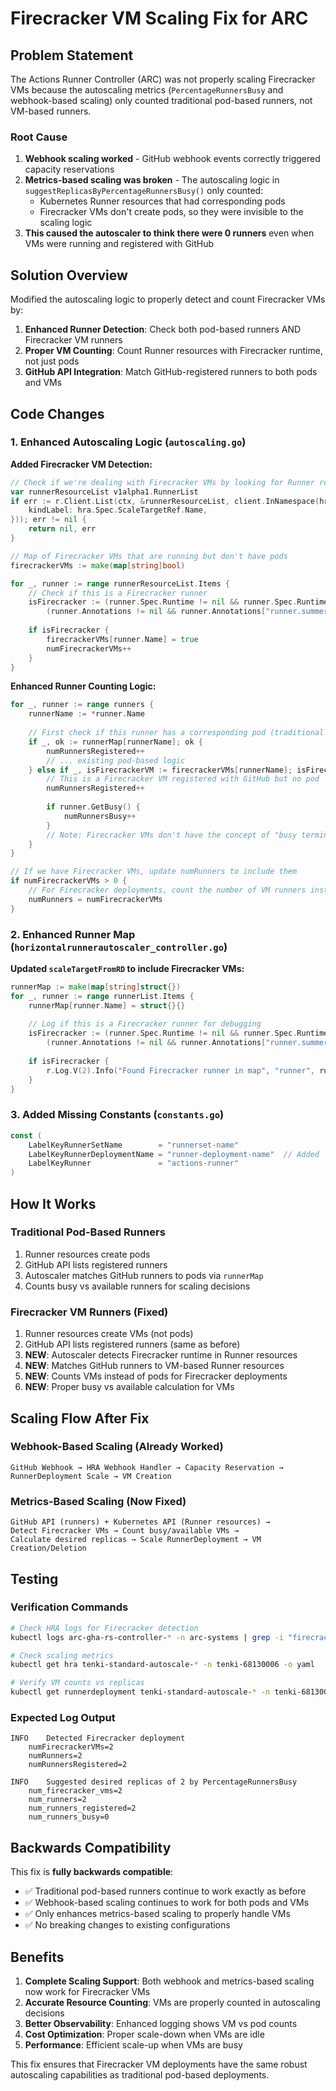 # Firecracker VM Scaling Fix for ARC

## Problem Statement

The Actions Runner Controller (ARC) was not properly scaling Firecracker VMs because the autoscaling metrics (`PercentageRunnersBusy` and webhook-based scaling) only counted traditional pod-based runners, not VM-based runners.

### Root Cause

1. **Webhook scaling worked** - GitHub webhook events correctly triggered capacity reservations
2. **Metrics-based scaling was broken** - The autoscaling logic in `suggestReplicasByPercentageRunnersBusy()` only counted:
   - Kubernetes Runner resources that had corresponding pods
   - Firecracker VMs don't create pods, so they were invisible to the scaling logic
3. **This caused the autoscaler to think there were 0 runners** even when VMs were running and registered with GitHub

## Solution Overview

Modified the autoscaling logic to properly detect and count Firecracker VMs by:

1. **Enhanced Runner Detection**: Check both pod-based runners AND Firecracker VM runners
2. **Proper VM Counting**: Count Runner resources with Firecracker runtime, not just pods
3. **GitHub API Integration**: Match GitHub-registered runners to both pods and VMs

## Code Changes

### 1. Enhanced Autoscaling Logic (`autoscaling.go`)

**Added Firecracker VM Detection:**
```go
// Check if we're dealing with Firecracker VMs by looking for Runner resources with Firecracker runtime
var runnerResourceList v1alpha1.RunnerList
if err := r.Client.List(ctx, &runnerResourceList, client.InNamespace(hra.Namespace), client.MatchingLabels(map[string]string{
    kindLabel: hra.Spec.ScaleTargetRef.Name,
})); err != nil {
    return nil, err
}

// Map of Firecracker VMs that are running but don't have pods
firecrackerVMs := make(map[string]bool)

for _, runner := range runnerResourceList.Items {
    // Check if this is a Firecracker runner
    isFirecracker := (runner.Spec.Runtime != nil && runner.Spec.Runtime.Type == "firecracker") ||
        (runner.Annotations != nil && runner.Annotations["runner.summerwind.dev/runtime"] == "firecracker")
    
    if isFirecracker {
        firecrackerVMs[runner.Name] = true
        numFirecrackerVMs++
    }
}
```

**Enhanced Runner Counting Logic:**
```go
for _, runner := range runners {
    runnerName := *runner.Name
    
    // First check if this runner has a corresponding pod (traditional runners)
    if _, ok := runnerMap[runnerName]; ok {
        numRunnersRegistered++
        // ... existing pod-based logic
    } else if _, isFirecrackerVM := firecrackerVMs[runnerName]; isFirecrackerVM {
        // This is a Firecracker VM registered with GitHub but no pod
        numRunnersRegistered++
        
        if runner.GetBusy() {
            numRunnersBusy++
        }
        // Note: Firecracker VMs don't have the concept of "busy terminating" via pod annotations
    }
}

// If we have Firecracker VMs, update numRunners to include them
if numFirecrackerVMs > 0 {
    // For Firecracker deployments, count the number of VM runners instead of pods
    numRunners = numFirecrackerVMs
}
```

### 2. Enhanced Runner Map (`horizontalrunnerautoscaler_controller.go`)

**Updated `scaleTargetFromRD` to include Firecracker VMs:**
```go
runnerMap := make(map[string]struct{})
for _, runner := range runnerList.Items {
    runnerMap[runner.Name] = struct{}{}
    
    // Log if this is a Firecracker runner for debugging
    isFirecracker := (runner.Spec.Runtime != nil && runner.Spec.Runtime.Type == "firecracker") ||
        (runner.Annotations != nil && runner.Annotations["runner.summerwind.dev/runtime"] == "firecracker")
    
    if isFirecracker {
        r.Log.V(2).Info("Found Firecracker runner in map", "runner", runner.Name, "namespace", rd.Namespace)
    }
}
```

### 3. Added Missing Constants (`constants.go`)

```go
const (
    LabelKeyRunnerSetName        = "runnerset-name"
    LabelKeyRunnerDeploymentName = "runner-deployment-name"  // Added
    LabelKeyRunner               = "actions-runner"
)
```

## How It Works

### Traditional Pod-Based Runners
1. Runner resources create pods
2. GitHub API lists registered runners
3. Autoscaler matches GitHub runners to pods via `runnerMap`
4. Counts busy vs available runners for scaling decisions

### Firecracker VM Runners (Fixed)
1. Runner resources create VMs (not pods) 
2. GitHub API lists registered runners (same as before)
3. **NEW**: Autoscaler detects Firecracker runtime in Runner resources
4. **NEW**: Matches GitHub runners to VM-based Runner resources
5. **NEW**: Counts VMs instead of pods for Firecracker deployments
6. **NEW**: Proper busy vs available calculation for VMs

## Scaling Flow After Fix

### Webhook-Based Scaling (Already Worked)
```
GitHub Webhook → HRA Webhook Handler → Capacity Reservation → RunnerDeployment Scale → VM Creation
```

### Metrics-Based Scaling (Now Fixed)
```
GitHub API (runners) + Kubernetes API (Runner resources) → 
Detect Firecracker VMs → Count busy/available VMs → 
Calculate desired replicas → Scale RunnerDeployment → VM Creation/Deletion
```

## Testing

### Verification Commands
```bash
# Check HRA logs for Firecracker detection
kubectl logs arc-gha-rs-controller-* -n arc-systems | grep -i "firecracker\|num_firecracker_vms"

# Check scaling metrics
kubectl get hra tenki-standard-autoscale-* -n tenki-68130006 -o yaml

# Verify VM counts vs replicas
kubectl get runnerdeployment tenki-standard-autoscale-* -n tenki-68130006 -o yaml
```

### Expected Log Output
```
INFO    Detected Firecracker deployment
    numFirecrackerVMs=2
    numRunners=2
    numRunnersRegistered=2

INFO    Suggested desired replicas of 2 by PercentageRunnersBusy
    num_firecracker_vms=2
    num_runners=2
    num_runners_registered=2
    num_runners_busy=0
```

## Backwards Compatibility

This fix is **fully backwards compatible**:
- ✅ Traditional pod-based runners continue to work exactly as before
- ✅ Webhook-based scaling continues to work for both pods and VMs
- ✅ Only enhances metrics-based scaling to properly handle VMs
- ✅ No breaking changes to existing configurations

## Benefits

1. **Complete Scaling Support**: Both webhook and metrics-based scaling now work for Firecracker VMs
2. **Accurate Resource Counting**: VMs are properly counted in autoscaling decisions
3. **Better Observability**: Enhanced logging shows VM vs pod counts
4. **Cost Optimization**: Proper scale-down when VMs are idle
5. **Performance**: Efficient scale-up when VMs are busy

This fix ensures that Firecracker VM deployments have the same robust autoscaling capabilities as traditional pod-based deployments. 